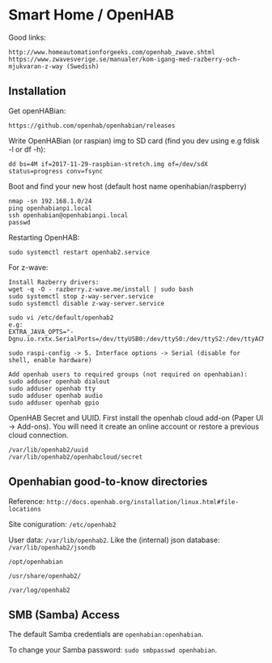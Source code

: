 # Smart Home / OpenHAB

Good links:
```
http://www.homeautomationforgeeks.com/openhab_zwave.shtml
https://www.zwavesverige.se/manualer/kom-igang-med-razberry-och-mjukvaran-z-way (Swedish)
```

## Installation

Get openHABian:
```
https://github.com/openhab/openhabian/releases
```

Write OpenHABian (or raspian) img to SD card (find you dev using e.g fdisk -l or df -h):
```
dd bs=4M if=2017-11-29-raspbian-stretch.img of=/dev/sdX status=progress conv=fsync
```

Boot and find your new host (default host name openhabian/raspberry)
```
nmap -sn 192.168.1.0/24
ping openhabianpi.local
ssh openhabian@openhabianpi.local
passwd
``` 

Restarting OpenHAB:
```
sudo systemctl restart openhab2.service
```

For z-wave:
```
Install Razberry drivers:
wget -q -O - razberry.z-wave.me/install | sudo bash
sudo systemctl stop z-way-server.service 
sudo systemctl disable z-way-server.service 

sudo vi /etc/default/openhab2
e.g:
EXTRA_JAVA_OPTS="-Dgnu.io.rxtx.SerialPorts=/dev/ttyUSB0:/dev/ttyS0:/dev/ttyS2:/dev/ttyACM0:/dev/ttyAMA0"

sudo raspi-config -> 5. Interface options -> Serial (disable for shell, enable hardware) 

Add openhab users to required groups (not required on openhabian):
sudo adduser openhab dialout
sudo adduser openhab tty
sudo adduser openhab audio
sudo adduser openhab gpio
```

OpenHAB Secret and UUID. First install the openhab cloud add-on (Paper UI -> Add-ons). You will need it create an online account or restore a previous cloud connection.
```
/var/lib/openhab2/uuid
/var/lib/openhab2/openhabcloud/secret
```

## Openhabian good-to-know directories
Reference: ```http://docs.openhab.org/installation/linux.html#file-locations```

Site coniguration: ```/etc/openhab2```	

User data: ```/var/lib/openhab2```. Like the (internal) json database: ```/var/lib/openhab2/jsondb```

```/opt/openhabian```

```/usr/share/openhab2/```

```/var/log/openhab2 ```


## SMB (Samba) Access

The default Samba credentials are ```openhabian:openhabian```.

To change your Samba password: ```sudo smbpasswd openhabian```.
